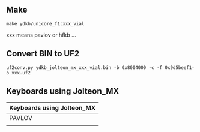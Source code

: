 ## Make

```
make ydkb/unicore_f1:xxx_vial
```

xxx means pavlov or hfkb ...

## Convert BIN to UF2

```
uf2conv.py ydkb_jolteon_mx_xxx_vial.bin -b 0x8004000 -c -f 0x9d5beef1-o xxx.uf2
```

## Keyboards using Jolteon_MX

| Keyboards using Jolteon_MX |
| -------------------------- |
| PAVLOV                     |
|                            |

